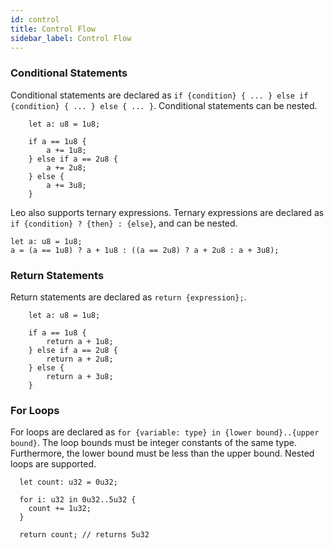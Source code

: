 ```yaml
---
id: control 
title: Control Flow
sidebar_label: Control Flow
---
```

[general tags]: # (loop, conditional, return)

### Conditional Statements

Conditional statements are declared as `if {condition} { ... } else if {condition} { ... } else { ... }`.
Conditional statements can be nested.
```leo
    let a: u8 = 1u8;
    
    if a == 1u8 {
        a += 1u8;
    } else if a == 2u8 {
        a += 2u8;
    } else {
        a += 3u8;
    }
```

Leo also supports ternary expressions.  Ternary expressions are declared as `if {condition} ? {then} : {else}`, and can be nested.
```leo
let a: u8 = 1u8;    
a = (a == 1u8) ? a + 1u8 : ((a == 2u8) ? a + 2u8 : a + 3u8);
```

### Return Statements

Return statements are declared as `return {expression};`.

```leo
    let a: u8 = 1u8;
    
    if a == 1u8 {
        return a + 1u8;
    } else if a == 2u8 {
        return a + 2u8;
    } else {
        return a + 3u8;
    }
```


### For Loops

For loops are declared as `for {variable: type} in {lower bound}..{upper bound}`. The loop bounds must be integer constants of the same type. Furthermore, the lower bound must be
less than the upper bound. Nested loops are supported.


```leo
  let count: u32 = 0u32;

  for i: u32 in 0u32..5u32 {
    count += 1u32;
  }

  return count; // returns 5u32
```
